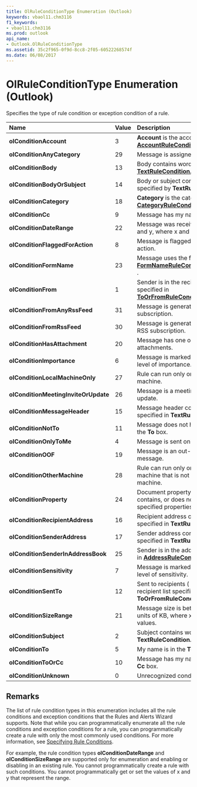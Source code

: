 ```yaml
---
title: OlRuleConditionType Enumeration (Outlook)
keywords: vbaol11.chm3116
f1_keywords:
- vbaol11.chm3116
ms.prod: outlook
api_name:
- Outlook.OlRuleConditionType
ms.assetid: 35c2f965-0f9d-8cc8-2f05-60522268574f
ms.date: 06/08/2017
---
```



# OlRuleConditionType Enumeration (Outlook)

Specifies the type of rule condition or exception condition of a rule.



|**Name**|**Value**|**Description**|
|:-----|:-----|:-----|
| **olConditionAccount**|3| **Account** is the account specified in **[AccountRuleCondition.Account](accountrulecondition-account-property-outlook.md)** .|
| **olConditionAnyCategory**|29|Message is assigned to any category.|
| **olConditionBody**|13|Body contains words specified in **[TextRuleCondition.Text](textrulecondition-text-property-outlook.md)** .|
| **olConditionBodyOrSubject**|14|Body or subject contains words specified by **TextRuleCondition.Text.**|
| **olConditionCategory**|18| **Category** is the category specified in **[CategoryRuleCondition.Categories](categoryrulecondition-categories-property-outlook.md)** .|
| **olConditionCc**|9|Message has my name in the **Cc** box.|
| **olConditionDateRange**|22|Message was received between x and y, where x and y are **Date** values.|
| **olConditionFlaggedForAction**|8|Message is flagged for the specified action.|
| **olConditionFormName**|23|Message uses the form specified in **[FormNameRuleCondition.FormName](formnamerulecondition-formname-property-outlook.md)** .|
| **olConditionFrom**|1|Sender is in the recipient list specified in **[ToOrFromRuleCondition.Recipients](toorfromrulecondition-recipients-property-outlook.md)** .|
| **olConditionFromAnyRssFeed**|31|Message is generated from any RSS subscription.|
| **olConditionFromRssFeed**|30|Message is generated from a specific RSS subscription.|
| **olConditionHasAttachment**|20|Message has one or more attachments.|
| **olConditionImportance**|6|Message is marked with the specified level of importance.|
| **olConditionLocalMachineOnly**|27|Rule can run only on the local machine.|
| **olConditionMeetingInviteOrUpdate**|26|Message is a meeting invitation or update.|
| **olConditionMessageHeader**|15|Message header contains words specified in **TextRuleCondition.Text** .|
| **olConditionNotTo**|11|Message does not have my name in the **To** box.|
| **olConditionOnlyToMe**|4|Message is sent only to me.|
| **olConditionOOF**|19|Message is an out-of-office message.|
| **olConditionOtherMachine**|28|Rule can run only on a specific machine that is not the current machine.|
| **olConditionProperty**|24|Document property is exactly, contains, or does not contain specified properties.|
| **olConditionRecipientAddress**|16|Recipient address contains words specified in **TextRuleCondition.Text** .|
| **olConditionSenderAddress**|17|Sender address contains words specified in **TextRuleCondition.Text** .|
| **olConditionSenderInAddressBook**|25|Sender is in the address list specified in **[AddressRuleCondition.Address](addressrulecondition-address-property-outlook.md)** .|
| **olConditionSensitivity**|7|Message is marked with the specified level of sensitivity.|
| **olConditionSentTo**|12|Sent to recipients ( **To**, **Cc**) are in the recipient list specified in **ToOrFromRuleCondition.Recipients** .|
| **olConditionSizeRange**|21|Message size is between x and y in units of KB, where x and y are **Integer** values.|
| **olConditionSubject**|2|Subject contains words specified in **TextRuleCondition.Text** .|
| **olConditionTo**|5|My name is in the **To** box.|
| **olConditionToOrCc**|10|Message has my name in the **To** or **Cc** box.|
| **olConditionUnknown**|0|Unrecognized condition.|

## Remarks

The list of rule condition types in this enumeration includes all the rule conditions and exception conditions that the Rules and Alerts Wizard supports. Note that while you can programmatically enumerate all the rule conditions and exception conditions for a rule, you can programmatically create a rule with only the most commonly used conditions. For more information, see [Specifying Rule Conditions](http://msdn.microsoft.com/library/812c131a-fe23-1b8b-5e2d-9459d7102630%28Office.15%29.aspx).

For example, the rule condition types **olConditionDateRange** and **olConditionSizeRange** are supported only for enumeration and enabling or disabling in an existing rule. You cannot programmatically create a rule with such conditions. You cannot programmatically get or set the values of x and y that represent the range.


